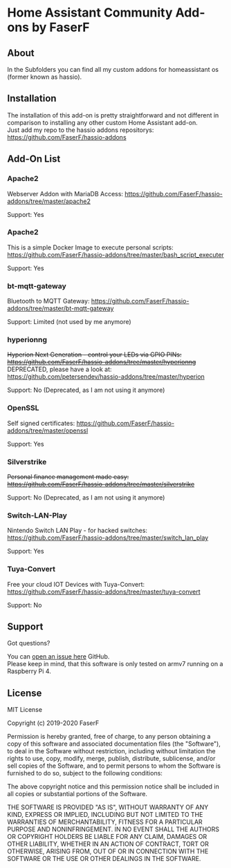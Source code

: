 # Home Assistant Community Add-ons by FaserF

## About

In the Subfolders you can find all my custom addons for homeassistant os (former known as hassio).

## Installation

The installation of this add-on is pretty straightforward and not different in comparison to installing any other custom Home Assistant add-on.<br /> 
Just add my repo to the hassio addons repositorys: https://github.com/FaserF/hassio-addons

## Add-On List

### Apache2
Webserver Addon with MariaDB Access: https://github.com/FaserF/hassio-addons/tree/master/apache2

Support: Yes

### Apache2
This is a simple Docker Image to execute personal scripts: https://github.com/FaserF/hassio-addons/tree/master/bash_script_executer

Support: Yes

### bt-mqtt-gateway
Bluetooth to MQTT Gateway: https://github.com/FaserF/hassio-addons/tree/master/bt-mqtt-gateway

Support: Limited (not used by me anymore)

### hyperionng
~~Hyperion Next Generation - control your LEDs via GPIO PINs: https://github.com/FaserF/hassio-addons/tree/master/hyperionng~~ <br /> 
DEPRECATED, please have a look at: https://github.com/petersendev/hassio-addons/tree/master/hyperion

Support: No (Deprecated, as I am not using it anymore)

### OpenSSL
Self signed certificates: https://github.com/FaserF/hassio-addons/tree/master/openssl

Support: Yes

### Silverstrike
~~Personal finance management made easy: https://github.com/FaserF/hassio-addons/tree/master/silverstrike~~

Support: No (Deprecated, as I am not using it anymore)

### Switch-LAN-Play
Nintendo Switch LAN Play - for hacked switches: https://github.com/FaserF/hassio-addons/tree/master/switch_lan_play

Support: Yes

### Tuya-Convert
Free your cloud IOT Devices with Tuya-Convert: https://github.com/FaserF/hassio-addons/tree/master/tuya-convert

Support: No

## Support

Got questions?

You can [open an issue here][issue] GitHub. <br /> 
Please keep in mind, that this software is only tested on armv7 running on a Raspberry Pi 4.

## License

MIT License

Copyright (c) 2019-2020 FaserF

Permission is hereby granted, free of charge, to any person obtaining a copy
of this software and associated documentation files (the "Software"), to deal
in the Software without restriction, including without limitation the rights
to use, copy, modify, merge, publish, distribute, sublicense, and/or sell
copies of the Software, and to permit persons to whom the Software is
furnished to do so, subject to the following conditions:

The above copyright notice and this permission notice shall be included in all
copies or substantial portions of the Software.

THE SOFTWARE IS PROVIDED "AS IS", WITHOUT WARRANTY OF ANY KIND, EXPRESS OR
IMPLIED, INCLUDING BUT NOT LIMITED TO THE WARRANTIES OF MERCHANTABILITY,
FITNESS FOR A PARTICULAR PURPOSE AND NONINFRINGEMENT. IN NO EVENT SHALL THE
AUTHORS OR COPYRIGHT HOLDERS BE LIABLE FOR ANY CLAIM, DAMAGES OR OTHER
LIABILITY, WHETHER IN AN ACTION OF CONTRACT, TORT OR OTHERWISE, ARISING FROM,
OUT OF OR IN CONNECTION WITH THE SOFTWARE OR THE USE OR OTHER DEALINGS IN THE
SOFTWARE.

[FaserF]: https://github.com/FaserF/
[issue]: https://github.com/FaserF/hassio-addons/issues
